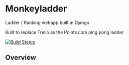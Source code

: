 Monkeyladder
============

Ladder / Ranking webapp built in Django

Built to replace Trello as the Points.com ping pong ladder

[![Build Status](https://secure.travis-ci.org/garjust/monkeyladder.png)](https://travis-ci.org/garjust/monkeyladder)

Overview
--------